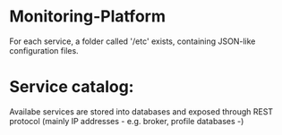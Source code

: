 # Monitoring-Platform
For each service, a folder called '/etc' exists, containing JSON-like configuration files.
# Service catalog: 
Availabe services are stored into databases and exposed through REST protocol (mainly IP addresses - e.g. broker, profile databases -)
